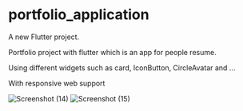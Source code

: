# portfolio_application

A new Flutter project.


Portfolio project with flutter which is an app for people resume.


Using different widgets such as card, IconButton, CircleAvatar and ...


With responsive web support

![Screenshot (14)](https://user-images.githubusercontent.com/100726687/164105348-24097588-67a9-42ce-ba5f-413e41c07ae2.png)
![Screenshot (15)](https://user-images.githubusercontent.com/100726687/164106920-487af648-da29-44b6-874b-ad88396de634.png)




